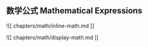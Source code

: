 ## 数学公式 Mathematical Expressions

![[ chapters/math/inline-math.md ]]

![[ chapters/math/display-math.md ]]